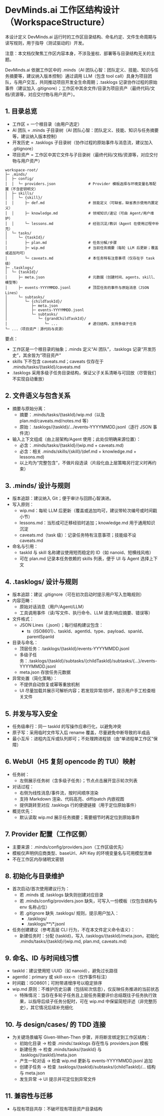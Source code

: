 # DevMinds.ai 工作区结构设计（WorkspaceStructure）

本设计定义 DevMinds.ai 运行时的工作区目录结构、命名约定、文件生命周期与读写规则，用于指导（测试驱动的）开发。

注意：本文档仅聚焦工作区内容本身，不涉及鉴权、部署等与目录结构无关的主题。

DevMinds.ai 依据工作区中的 .minds（AI 团队心智：团队定义、技能、知识与任务摘要等，建议纳入版本控制）通过调用 LLM（包含 tool call）具身为项目团队，与用户交互，共同推动项目开发全生命周期；.tasklogs 记录协作过程的原始事件（建议加入 .gitignore）；工作区中其余文件/目录为项目资产（最终代码/文档/资源等，对应交付物与用户资产）。

## 1. 目录总览
- 工作区 = 一个根目录（由用户选定）
- AI 团队 = .minds 子目录树（AI 团队心智：团队定义、技能、知识与任务摘要等，建议纳入版本控制）
- 开发历史 = .tasklogs 子目录树（协作过程的原始事件与消息流，建议加入 .gitignore）
- 项目资产 = 工作区中其它文件与子目录树（最终代码/文档/资源等，对应交付物与用户资产）

```
workspace-root/
├─ .minds/
│  ├─ config/
│  │  └─ providers.json               # Provider 模板选择与环境变量名等配置（不含密钥明文）
│  ├─ skills/
│  │  └─ {skill}/
│  │     ├─ def.md                    # 技能定义（可缺省，缺省表示使用内置定义）
│  │     ├─ knowledge.md              # 领域知识/速记（可由 Agent/用户维护）
│  │     └─ lessons.md                # 经验沉淀/教训（Agent 在使用过程中补充）
│  └─ tasks/
│     └─ {taskId}/
│        ├─ plan.md                   # 任务分解/步骤
│        ├─ wip.md                    # 当前任务摘要（每轮 LLM 后更新；覆盖或追加均可）
│        └─ caveats.md                # 本任务特有注意事项（仅存在于 task 级）
├─ .tasklogs/
│  └─ {taskId}/
│     ├─ meta.json                    # 元数据（创建时间、agents、skill、模型等）
│     ├─ events-YYYYMMDD.jsonl        # 顶层任务的事件与原始消息（JSON Lines）
│     └─ subtasks/
│        └─ {childTaskId}/
│           ├─ meta.json
│           ├─ events-YYYYMMDD.jsonl
│           └─ subtasks/
│              └─ {grandChildTaskId}/
│                 └─ ...              # 递归结构，支持多级子任务
└─ ...（项目资产：源代码与资源）
```

要点：
- 工作区是一个根目录的抽象；.minds 定义“AI 团队”，.tasklogs 记录“开发历史”，其余皆为“项目资产”
- skills 下不包含 caveats.md；caveats 仅存在于 .minds/tasks/{taskId}/caveats.md
- .tasklogs 采用多级子任务目录结构，保证父子关系清晰与可回放（尽管我们不实现自动重放）

## 2. 文件语义与包含关系
- 摘要与原始分离：
  - 摘要：.minds/tasks/{taskId}/wip.md（以及 plan.md/caveats.md/notes.md 等）
  - 原始：.tasklogs/{taskId}/…/events-YYYYMMDD.jsonl（逐行 JSON 事件流）
- 输入上下文组成（由上层架构/Agent 使用；此处仅明确来源位置）：
  - 必含：.minds/tasks/{taskId}/(wip.md + caveats.md)
  - 必含：相关 .minds/skills/{skill}/(def.md + knowledge.md + lessons.md)
  - 以上均为“完整包含”，不做片段选读（片段化由上层策略另行定义时再约束）

## 3. .minds/ 设计与规则
- 版本追踪：建议纳入 Git；便于审计与回顾心智演进。
- 写入原则：
  - wip.md：每轮 LLM 后更新（覆盖或追加均可，建议带轮次编号或时间戳小节）
  - lessons.md：当形成可迁移经验时追加；knowledge.md 用于通用知识沉淀
  - caveats.md（task 级）：记录任务特有注意事项；技能级不设 caveats.md
- 命名与引用：
  - taskId 与 skill 名称建议使用短而稳定的 ID（如 nanoid、短横线风格）
  - 可在 plan.md 记录本任务依赖的 skills 列表，便于 UI 与 Agent 选择上下文

## 4. .tasklogs/ 设计与规则
- 版本追踪：建议 .gitignore（可在初次启动时提示用户写入忽略规则）
- 内容范畴：
  - 原始对话消息（用户/Agent/LLM）
  - 工具调用事件（读/写文件、执行命令、LLM 请求/响应摘要、错误等）
- 文件格式：
  - JSON Lines（.jsonl）；每行结构建议包含：
    - ts（ISO8601）、taskId、agentId、type、payload、spanId、parentSpanId
- 目录与命名：
  - 顶层任务：.tasklogs/{taskId}/events-YYYYMMDD.jsonl
  - 多级子任务：.tasklogs/{taskId}/subtasks/{childTaskId}/subtasks/{...}/events-YYYYMMDD.jsonl
  - meta.json 存放任务元数据
- 异常处置（简化策略）：
  - 不提供自动恢复或幂等重放机制
  - UI 尽量加载并展示可解析内容；若发现异常/损坏，提示用户手工检查相关文件

## 5. 并发与写入安全
- 任务级串行：同一 taskId 的写操作应串行化，以避免冲突
- 原子写：采用临时文件写入后 rename 覆盖，尽量避免中断导致的半成品
- 最小互斥：进程内互斥或队列即可；不处理跨进程锁（由“单进程单工作区”保障）

## 6. WebUI（H5 复刻 opencode 的 TUI）映射
- 任务树：
  - 左侧展示任务树（含多级子任务）；节点点击展开显示轮次列表
- 对话过程：
  - 右侧为线性消息/事件流，按时间顺序渲染
  - 支持 Markdown 渲染、代码高亮、diff/patch 内嵌视图
  - 提供跳转至对应 .tasklogs 行的便捷链接（用于定位原始事件）
- 概览优先：
  - 默认读取 wip.md 展示任务摘要；需要细节时再定位到原始事件

## 7. Provider 配置（工作区侧）
- 主要来源：.minds/config/providers.json（工作区级优先）
- 模板仅声明供应商类型、baseUrl、API Key 的环境变量名与可用模型清单
- 不在工作区内存储明文密钥

## 8. 初始化与目录维护
- 首次启动/首次使用建议行为：
  - 若 .minds 或 .tasklogs 缺失则创建对应目录
  - 若 .minds/config/providers.json 缺失，可写入一份模板（仅包含结构与 env 名称占位）
  - 若 .gitignore 缺失 .tasklogs/ 规则，提示用户加入：
    - .tasklogs/
    - .tasklogs/**\/*.jsonl
- 任务创建建议（参考高层 CLI 行为，不在本文件定义命令语义）：
  - 新建任务时：分配 {taskId}，写入 .tasklogs/{taskId}/meta.json，初始化 .minds/tasks/{taskId}/(wip.md, plan.md, caveats.md)

## 9. 命名、ID 与时间线习惯
- taskId：建议使用短 UUID（如 nanoid），避免过长路径
- agentId：primary 或 skill-xxx-n（仅作事件标注）
- 时间戳：ISO8601；可附带递增序号以稳定排序
- wip.md 原则：不维护历史沿袭（包括轮次信息），仅反映任务推进的当前状态
  - 特殊情况：当存在多轮子任务且上层任务需要评价总结既往子任务执行效果，以指导后续子任务分配时，可在 wip.md 中保留简短评述（非完整历史），其它情况后续补充细化

## 10. 与 design/cases/ 的 TDD 连接
- 为关键场景编写 Given-When-Then 步骤，并将断言绑定到工作区结构：
  - 初始化目录 -> 检查 .minds/.tasklogs 存在性与 providers.json 模板
  - 新建任务 -> 检查 .minds/tasks/{taskId} 与 .tasklogs/{taskId}/meta.json
  - 产生一轮对话 -> 检查 wip.md 更新与 events-YYYYMMDD.jsonl 追加
  - 创建子任务 -> 检查 .tasklogs/{taskId}/subtasks/{childTaskId}/… 结构与 meta.json
  - 发生异常 -> UI 提示并可定位到异常文件

## 11. 兼容性与迁移
- 与现有项目共存：不破坏现有项目资产目录结构
